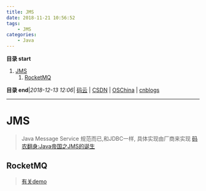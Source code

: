 ```yaml
---
title: JMS
date: 2018-11-21 10:56:52
tags: 
    - JMS
categories: 
    - Java
---
```


**目录 start**
 
1. [JMS](#jms)
    1. [RocketMQ](#rocketmq)

**目录 end**|_2018-12-13 12:06_| [码云](https://gitee.com/gin9) | [CSDN](http://blog.csdn.net/kcp606) | [OSChina](https://my.oschina.net/kcp1104) | [cnblogs](http://www.cnblogs.com/kuangcp)
****************************************
# JMS
> Java Message Service 规范而已,和JDBC一样, 具体实现由厂商来实现 [码农翻身:Java帝国之JMS的诞生](https://mp.weixin.qq.com/s?__biz=MzAxOTc0NzExNg==&mid=2665513515&idx=1&sn=380bb1cb56d4151fd3acc5aa86f1da9a&chksm=80d67a68b7a1f37e3d98fe4495eab4db097eedd695c99fbd8704cc0464595842c4da598b99e3&scene=21#wechat_redirect)

## RocketMQ
> [有关demo](https://github.com/lirenzuo/rocketmq-rocketmq-all-4.1.0-incubating)

